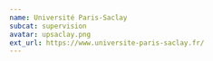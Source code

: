 ```yaml
---
name: Université Paris-Saclay
subcat: supervision
avatar: upsaclay.png
ext_url: https://www.universite-paris-saclay.fr/
---
```



